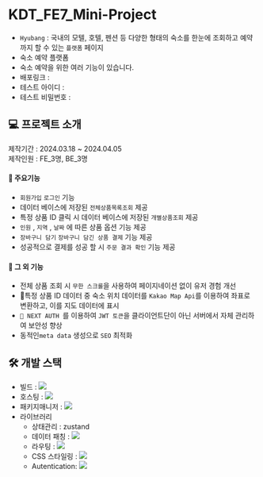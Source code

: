 # KDT_FE7_Mini-Project

- ```Hyubang``` : 국내의 모텔, 호텔, 펜션 등 다양한 형태의 숙소를 한눈에 조회하고 예약까지 할 수 있는 ```플랫폼``` 페이지
- 숙소 예약 플랫폼
- 숙소 예약을 위한 여러 기능이 있습니다.
- 배포링크 : 
- 테스트 아이디 : 
- 테스트 비밀번호 : 

  
## 💻 프로젝트 소개
제작기간 : 2024.03.18 ~ 2024.04.05 <br>
제작인원 : FE_3명, BE_3명

#### 📌 주요기능
-  ```회원가입``` ```로그인``` 기능
- 데이터 베이스에 저장된 ```전체상품목록조회``` 제공
- 특정 상품 ID 클릭 시 데이터 베이스에 저장된 ```개별상품조회``` 제공
- ```인원``` ,  ```지역``` ,  ```날짜``` 에 따른 상품 옵션 기능 제공
- ```장바구니 담기``` ```장바구니 담긴 상품 결제``` 기능 제공
- 성공적으로 결제를 성공 할 시 ```주문 결과 확인``` 기능 제공



#### 📌 그 외 기능
-  전체 상품 조회 시 ```무한 스크롤```을 사용하여 페이지네이션 없이 유저 경험 개선
- 특정 상품 ID 데이터 중 숙소 위치 데이터를 ```Kakao Map Api```를 이용하여 좌표로 변환하고, 이를 지도 데이터에 표시
-  ``` NEXT AUTH ```를 이용하여 ```JWT 토큰```을 클라이언트단이 아닌 서버에서 자체 관리하여 보안성 향상
- 동적인```meta data``` 생성으로 ```SEO``` 최적화 

## 🛠️ 개발 스택
- 빌드 : <img src="https://img.shields.io/badge/Nextjs-000000?style=for-the-badge&logo=nextdotjs&logoColor=white">
- 호스팅 :     <img src="https://img.shields.io/badge/vercel-000000?style=for-the-badge&logo=vercel&logoColor=white">
- 패키지매니저 : <img src="https://img.shields.io/badge/npm-CB3837?style=for-the-badge&logo=npm&logoColor=white">
- 라이브러리
    - 상태관리 : zustand 
    - 데이터 패칭 : <img src="https://img.shields.io/badge/reactquery-FF4154?style=for-the-badge&logo=reactquery&logoColor=white">
    - 라우팅 : <img src="https://img.shields.io/badge/Next App Router-000000?style=for-the-badge&logo=nextdotjs&logoColor=white">
    - CSS 스타일링 : <img src="https://img.shields.io/badge/tailwindcss-06B6D4?style=for-the-badge&logo=tailwindcss&logoColor=white">
    - Autentication: <img src="https://img.shields.io/badge/Next AUTH-000000?style=for-the-badge&logo=nextdotjs&logoColor=white">
    

